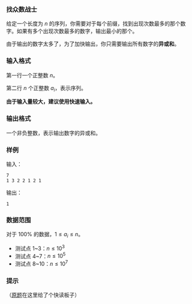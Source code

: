 ### 找众数战士

给定一个长度为 $n$ 的序列，你需要对于每个前缀，找到出现次数最多的那个数字。如果有多个出现次数最多的数字，输出最小的那个。

由于输出的数字太多了，为了加快输出，你只需要输出所有数字的**异或和**。

### 输入格式

第一行一个正整数 $n$。

第二行 $n$ 个正整数 $a_i$，表示序列。

**由于输入量较大，建议使用快速输入。**

### 输出格式

一个非负整数，表示输出数字的异或和。

### 样例

输入：

```
7
1 3 2 2 1 2 1
```

输出：

```
1
```

### 数据范围

对于 100% 的数据，$1 \leq a_i \leq n$。

- 测试点 1~3：$n \leq 10^3$
- 测试点 4~7：$n \leq 10^5$
- 测试点 8~10：$n \leq 10^7$

### 提示

（[原题](http://zhengruioi.com/problem/2605)在这里给了个快读板子）
